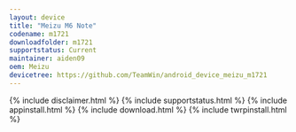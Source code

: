```yaml
---
layout: device
title: "Meizu M6 Note"
codename: m1721
downloadfolder: m1721
supportstatus: Current
maintainer: aiden09
oem: Meizu
devicetree: https://github.com/TeamWin/android_device_meizu_m1721
---
```


{% include disclaimer.html %}
{% include supportstatus.html %}
{% include appinstall.html %}
{% include download.html %}
{% include twrpinstall.html %}
